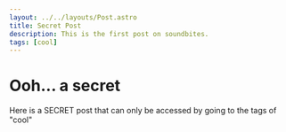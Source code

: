 ```yaml
---
layout: ../../layouts/Post.astro
title: Secret Post
description: This is the first post on soundbites.
tags: [cool]
---
```


# Ooh... a secret

Here is a SECRET post that can only be accessed by going to the tags of "cool"
